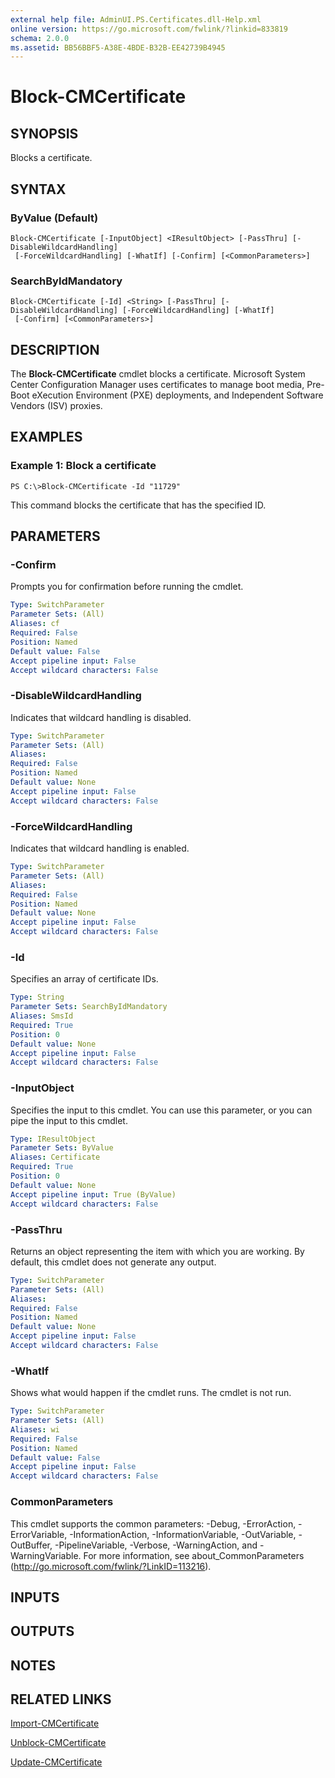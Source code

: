 ```yaml
---
external help file: AdminUI.PS.Certificates.dll-Help.xml
online version: https://go.microsoft.com/fwlink/?linkid=833819
schema: 2.0.0
ms.assetid: BB56BBF5-A38E-4BDE-B32B-EE42739B4945
---
```


# Block-CMCertificate

## SYNOPSIS
Blocks a certificate.

## SYNTAX

### ByValue (Default)
```
Block-CMCertificate [-InputObject] <IResultObject> [-PassThru] [-DisableWildcardHandling]
 [-ForceWildcardHandling] [-WhatIf] [-Confirm] [<CommonParameters>]
```

### SearchByIdMandatory
```
Block-CMCertificate [-Id] <String> [-PassThru] [-DisableWildcardHandling] [-ForceWildcardHandling] [-WhatIf]
 [-Confirm] [<CommonParameters>]
```

## DESCRIPTION
The **Block-CMCertificate** cmdlet blocks a certificate.
Microsoft System Center Configuration Manager uses certificates to manage boot media, Pre-Boot eXecution Environment (PXE) deployments, and Independent Software Vendors (ISV) proxies.

## EXAMPLES

### Example 1: Block a certificate
```
PS C:\>Block-CMCertificate -Id "11729"
```

This command blocks the certificate that has the specified ID.

## PARAMETERS

### -Confirm
Prompts you for confirmation before running the cmdlet.

```yaml
Type: SwitchParameter
Parameter Sets: (All)
Aliases: cf
Required: False
Position: Named
Default value: False
Accept pipeline input: False
Accept wildcard characters: False
```

### -DisableWildcardHandling
Indicates that wildcard handling is disabled.

```yaml
Type: SwitchParameter
Parameter Sets: (All)
Aliases: 
Required: False
Position: Named
Default value: None
Accept pipeline input: False
Accept wildcard characters: False
```

### -ForceWildcardHandling
Indicates that wildcard handling is enabled.

```yaml
Type: SwitchParameter
Parameter Sets: (All)
Aliases: 
Required: False
Position: Named
Default value: None
Accept pipeline input: False
Accept wildcard characters: False
```

### -Id
Specifies an array of certificate IDs.

```yaml
Type: String
Parameter Sets: SearchByIdMandatory
Aliases: SmsId
Required: True
Position: 0
Default value: None
Accept pipeline input: False
Accept wildcard characters: False
```

### -InputObject
Specifies the input to this cmdlet. 
You can use this parameter, or you can pipe the input to this cmdlet. 

```yaml
Type: IResultObject
Parameter Sets: ByValue
Aliases: Certificate
Required: True
Position: 0
Default value: None
Accept pipeline input: True (ByValue)
Accept wildcard characters: False
```

### -PassThru
Returns an object representing the item with which you are working.
By default, this cmdlet does not generate any output.

```yaml
Type: SwitchParameter
Parameter Sets: (All)
Aliases: 
Required: False
Position: Named
Default value: None
Accept pipeline input: False
Accept wildcard characters: False
```

### -WhatIf
Shows what would happen if the cmdlet runs.
The cmdlet is not run.

```yaml
Type: SwitchParameter
Parameter Sets: (All)
Aliases: wi
Required: False
Position: Named
Default value: False
Accept pipeline input: False
Accept wildcard characters: False
```

### CommonParameters
This cmdlet supports the common parameters: -Debug, -ErrorAction, -ErrorVariable, -InformationAction, -InformationVariable, -OutVariable, -OutBuffer, -PipelineVariable, -Verbose, -WarningAction, and -WarningVariable. For more information, see about_CommonParameters (http://go.microsoft.com/fwlink/?LinkID=113216).

## INPUTS

## OUTPUTS

## NOTES

## RELATED LINKS

[Import-CMCertificate](./Import-CMCertificate.md)

[Unblock-CMCertificate](./Unblock-CMCertificate.md)

[Update-CMCertificate](./Update-CMCertificate.md)


